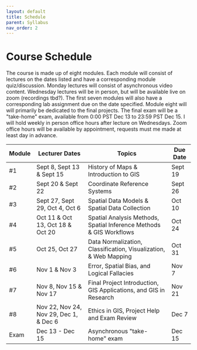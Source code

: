 ```yaml
---
layout: default
title: Schedule
parent: Syllabus
nav_order: 2
---
```


# Course Schedule

The course is made up of eight modules.  Each module will consist of lectures on the dates listed and have a corresponding module quiz/discussion.  Monday lectures will consist of asynchronous video content.  Wednesday lectures will be in person, but will be available live on zoom (recordings tbd?).  The first seven modules will also have a corresponding lab assignment due on the date specified.  Module eight will will primarily be dedicated to the final projects.  The final exam will be a "take-home" exam, available from 0:00 PST Dec 13 to 23:59 PST Dec 15.  I will hold weekly in person office hours after lecture on Wednesdays.  Zoom office hours will be available by appointment, requests must me made at least day in advance.  


|Module|            Lecturer Dates            |                              Topics                               |Due Date|
|------|--------------------------------------|-------------------------------------------------------------------|--------|
|#1    |Sept 8, Sept 13 & Sept 15             |History of Maps & Introduction to GIS                              |Sept 19 |
|#2    |Sept 20 & Sept 22                     |Coordinate Reference Systems                                       |Sept 26 |
|#3    |Sept 27, Sept 29, Oct 4, Oct 6        |Spatial Data Models & Spatial Data Collection                      |Oct 10  |
|#4    |Oct 11 & Oct 13, Oct 18 & Oct 20      |Spatial Analysis Methods, Spatial Inference Methods & GIS Workflows|Oct 24  |
|#5    |Oct 25, Oct 27                        |Data Normalization, Classification, Visualization, & Web Mapping   |Oct 31  |
|#6    |Nov 1 & Nov 3                         |Error, Spatial Bias, and Logical Fallacies                         |Nov 7   |
|#7    |Nov 8, Nov 15 & Nov 17                |Final Project Introduction, GIS Applications, and GIS in Research  |Nov 21  |
|#8    |Nov 22, Nov 24, Nov 29, Dec 1, & Dec 6|Ethics in GIS, Project Help and Exam Review                        |Dec 7   |
|Exam  |Dec 13 - Dec 15                       |Asynchronous "take-home" exam                                      |Dec 15  |


